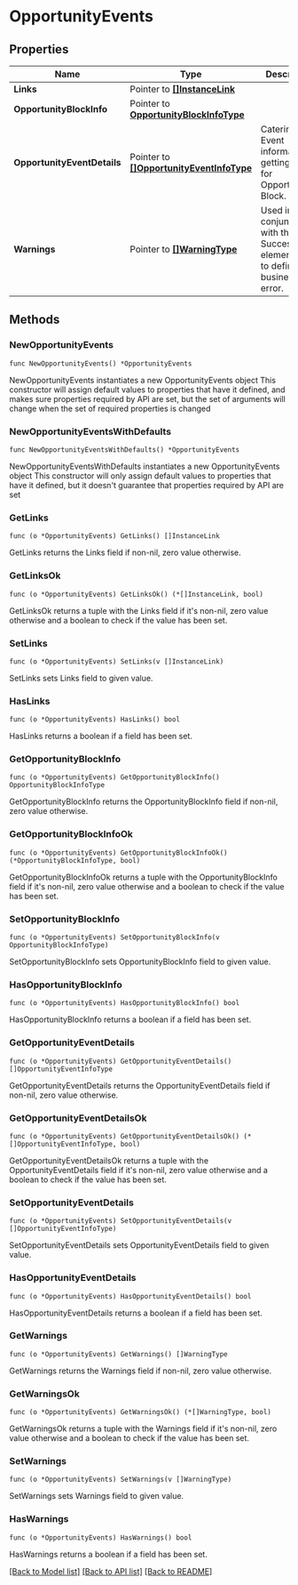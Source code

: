 # OpportunityEvents

## Properties

Name | Type | Description | Notes
------------ | ------------- | ------------- | -------------
**Links** | Pointer to [**[]InstanceLink**](InstanceLink.md) |  | [optional] 
**OpportunityBlockInfo** | Pointer to [**OpportunityBlockInfoType**](OpportunityBlockInfoType.md) |  | [optional] 
**OpportunityEventDetails** | Pointer to [**[]OpportunityEventInfoType**](OpportunityEventInfoType.md) | Catering Event information getting added for Opportunity Block. | [optional] 
**Warnings** | Pointer to [**[]WarningType**](WarningType.md) | Used in conjunction with the Success elementSpace to define a business error. | [optional] 

## Methods

### NewOpportunityEvents

`func NewOpportunityEvents() *OpportunityEvents`

NewOpportunityEvents instantiates a new OpportunityEvents object
This constructor will assign default values to properties that have it defined,
and makes sure properties required by API are set, but the set of arguments
will change when the set of required properties is changed

### NewOpportunityEventsWithDefaults

`func NewOpportunityEventsWithDefaults() *OpportunityEvents`

NewOpportunityEventsWithDefaults instantiates a new OpportunityEvents object
This constructor will only assign default values to properties that have it defined,
but it doesn't guarantee that properties required by API are set

### GetLinks

`func (o *OpportunityEvents) GetLinks() []InstanceLink`

GetLinks returns the Links field if non-nil, zero value otherwise.

### GetLinksOk

`func (o *OpportunityEvents) GetLinksOk() (*[]InstanceLink, bool)`

GetLinksOk returns a tuple with the Links field if it's non-nil, zero value otherwise
and a boolean to check if the value has been set.

### SetLinks

`func (o *OpportunityEvents) SetLinks(v []InstanceLink)`

SetLinks sets Links field to given value.

### HasLinks

`func (o *OpportunityEvents) HasLinks() bool`

HasLinks returns a boolean if a field has been set.

### GetOpportunityBlockInfo

`func (o *OpportunityEvents) GetOpportunityBlockInfo() OpportunityBlockInfoType`

GetOpportunityBlockInfo returns the OpportunityBlockInfo field if non-nil, zero value otherwise.

### GetOpportunityBlockInfoOk

`func (o *OpportunityEvents) GetOpportunityBlockInfoOk() (*OpportunityBlockInfoType, bool)`

GetOpportunityBlockInfoOk returns a tuple with the OpportunityBlockInfo field if it's non-nil, zero value otherwise
and a boolean to check if the value has been set.

### SetOpportunityBlockInfo

`func (o *OpportunityEvents) SetOpportunityBlockInfo(v OpportunityBlockInfoType)`

SetOpportunityBlockInfo sets OpportunityBlockInfo field to given value.

### HasOpportunityBlockInfo

`func (o *OpportunityEvents) HasOpportunityBlockInfo() bool`

HasOpportunityBlockInfo returns a boolean if a field has been set.

### GetOpportunityEventDetails

`func (o *OpportunityEvents) GetOpportunityEventDetails() []OpportunityEventInfoType`

GetOpportunityEventDetails returns the OpportunityEventDetails field if non-nil, zero value otherwise.

### GetOpportunityEventDetailsOk

`func (o *OpportunityEvents) GetOpportunityEventDetailsOk() (*[]OpportunityEventInfoType, bool)`

GetOpportunityEventDetailsOk returns a tuple with the OpportunityEventDetails field if it's non-nil, zero value otherwise
and a boolean to check if the value has been set.

### SetOpportunityEventDetails

`func (o *OpportunityEvents) SetOpportunityEventDetails(v []OpportunityEventInfoType)`

SetOpportunityEventDetails sets OpportunityEventDetails field to given value.

### HasOpportunityEventDetails

`func (o *OpportunityEvents) HasOpportunityEventDetails() bool`

HasOpportunityEventDetails returns a boolean if a field has been set.

### GetWarnings

`func (o *OpportunityEvents) GetWarnings() []WarningType`

GetWarnings returns the Warnings field if non-nil, zero value otherwise.

### GetWarningsOk

`func (o *OpportunityEvents) GetWarningsOk() (*[]WarningType, bool)`

GetWarningsOk returns a tuple with the Warnings field if it's non-nil, zero value otherwise
and a boolean to check if the value has been set.

### SetWarnings

`func (o *OpportunityEvents) SetWarnings(v []WarningType)`

SetWarnings sets Warnings field to given value.

### HasWarnings

`func (o *OpportunityEvents) HasWarnings() bool`

HasWarnings returns a boolean if a field has been set.


[[Back to Model list]](../README.md#documentation-for-models) [[Back to API list]](../README.md#documentation-for-api-endpoints) [[Back to README]](../README.md)


